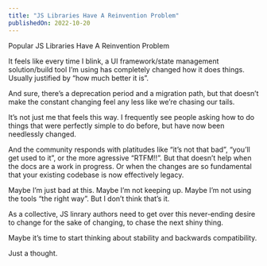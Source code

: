 ```yaml
---
title: "JS Libraries Have A Reinvention Problem"
publishedOn: 2022-10-20
---
```


Popular JS Libraries Have A Reinvention Problem

It feels like every time I blink, a UI framework/state management solution/build tool I’m using has completely changed how it does things. Usually justified by “how much better it is”.

And sure, there’s a deprecation period and a migration path, but that doesn’t make the constant changing feel any less like we’re chasing our tails.

It’s not just me that feels this way. I frequently see people asking how to do things that were perfectly simple to do before, but have now been needlessly changed.

And the community responds with platitudes like “it’s not that bad”, “you’ll get used to it”, or the more agressive “RTFM!!”. But that doesn’t help when the docs are a work in progress. Or when the changes are so fundamental that your existing codebase is now effectively legacy.

Maybe I’m just bad at this. Maybe I’m not keeping up. Maybe I’m not using the tools “the right way”. But I don’t think that’s it.

As a collective, JS linrary authors need to get over this never-ending desire to change for the sake of changing, to chase the next shiny thing.

Maybe it’s time to start thinking about stability and backwards compatibility.

Just a thought.